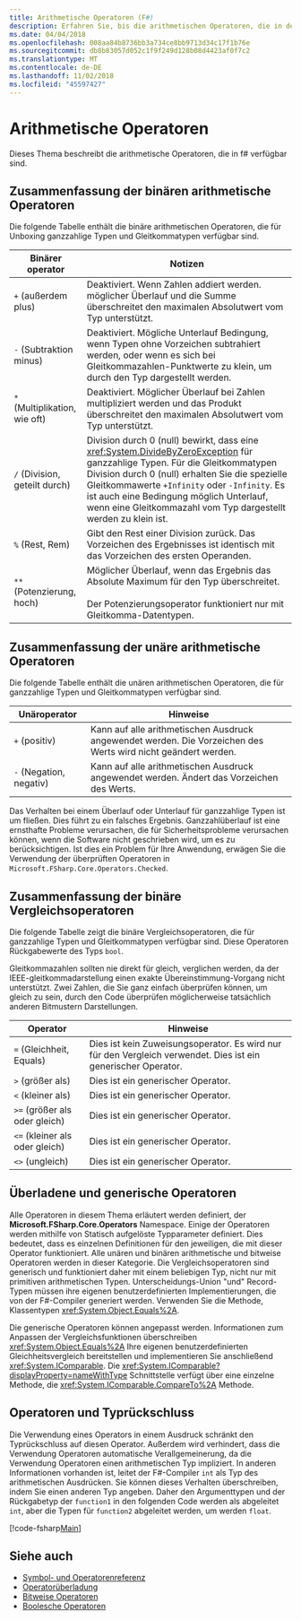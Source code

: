 ```yaml
---
title: Arithmetische Operatoren (F#)
description: Erfahren Sie, bis die arithmetischen Operatoren, die in der Programmiersprache f# verfügbar sind.
ms.date: 04/04/2018
ms.openlocfilehash: 008aa84b8736bb3a734ce8bb9713d34c17f1b76e
ms.sourcegitcommit: db8b83057d052c1f9f249d128b08d4423af0f7c2
ms.translationtype: MT
ms.contentlocale: de-DE
ms.lasthandoff: 11/02/2018
ms.locfileid: "45597427"
---
```

# <a name="arithmetic-operators"></a>Arithmetische Operatoren

Dieses Thema beschreibt die arithmetische Operatoren, die in f# verfügbar sind.

## <a name="summary-of-binary-arithmetic-operators"></a>Zusammenfassung der binären arithmetische Operatoren

Die folgende Tabelle enthält die binäre arithmetischen Operatoren, die für Unboxing ganzzahlige Typen und Gleitkommatypen verfügbar sind.

|Binärer operator|Notizen|
|---------------|-----|
|`+` (außerdem plus)|Deaktiviert. Wenn Zahlen addiert werden. möglicher Überlauf und die Summe überschreitet den maximalen Absolutwert vom Typ unterstützt.|
|`-` (Subtraktion minus)|Deaktiviert. Mögliche Unterlauf Bedingung, wenn Typen ohne Vorzeichen subtrahiert werden, oder wenn es sich bei Gleitkommazahlen-Punktwerte zu klein, um durch den Typ dargestellt werden.|
|`*` (Multiplikation, wie oft)|Deaktiviert. Möglicher Überlauf bei Zahlen multipliziert werden und das Produkt überschreitet den maximalen Absolutwert vom Typ unterstützt.|
|`/` (Division, geteilt durch)|Division durch 0 (null) bewirkt, dass eine <xref:System.DivideByZeroException> für ganzzahlige Typen. Für die Gleitkommatypen Division durch 0 (null) erhalten Sie die spezielle Gleitkommawerte `+Infinity` oder `-Infinity`. Es ist auch eine Bedingung möglich Unterlauf, wenn eine Gleitkommazahl vom Typ dargestellt werden zu klein ist.|
|`%` (Rest, Rem)|Gibt den Rest einer Division zurück. Das Vorzeichen des Ergebnisses ist identisch mit das Vorzeichen des ersten Operanden.|
|`**` (Potenzierung, hoch)|Möglicher Überlauf, wenn das Ergebnis das Absolute Maximum für den Typ überschreitet.<br /><br />Der Potenzierungsoperator funktioniert nur mit Gleitkomma-Datentypen.|

## <a name="summary-of-unary-arithmetic-operators"></a>Zusammenfassung der unäre arithmetische Operatoren

Die folgende Tabelle enthält die unären arithmetischen Operatoren, die für ganzzahlige Typen und Gleitkommatypen verfügbar sind.

|Unäroperator|Hinweise|
|--------------|-----|
|`+` (positiv)|Kann auf alle arithmetischen Ausdruck angewendet werden. Die Vorzeichen des Werts wird nicht geändert werden.|
|`-` (Negation, negativ)|Kann auf alle arithmetischen Ausdruck angewendet werden. Ändert das Vorzeichen des Werts.|
Das Verhalten bei einem Überlauf oder Unterlauf für ganzzahlige Typen ist um fließen. Dies führt zu ein falsches Ergebnis. Ganzzahlüberlauf ist eine ernsthafte Probleme verursachen, die für Sicherheitsprobleme verursachen können, wenn die Software nicht geschrieben wird, um es zu berücksichtigen. Ist dies ein Problem für Ihre Anwendung, erwägen Sie die Verwendung der überprüften Operatoren in `Microsoft.FSharp.Core.Operators.Checked`.

## <a name="summary-of-binary-comparison-operators"></a>Zusammenfassung der binäre Vergleichsoperatoren

Die folgende Tabelle zeigt die binäre Vergleichsoperatoren, die für ganzzahlige Typen und Gleitkommatypen verfügbar sind. Diese Operatoren Rückgabewerte des Typs `bool`.

Gleitkommazahlen sollten nie direkt für gleich, verglichen werden, da der IEEE-gleitkommadarstellung einen exakte Übereinstimmung-Vorgang nicht unterstützt. Zwei Zahlen, die Sie ganz einfach überprüfen können, um gleich zu sein, durch den Code überprüfen möglicherweise tatsächlich anderen Bitmustern Darstellungen.

|Operator|Hinweise|
|--------|-----|
|`=` (Gleichheit, Equals)|Dies ist kein Zuweisungsoperator. Es wird nur für den Vergleich verwendet. Dies ist ein generischer Operator.|
|`>` (größer als)|Dies ist ein generischer Operator.|
|`<` (kleiner als)|Dies ist ein generischer Operator.|
|`>=` (größer als oder gleich)|Dies ist ein generischer Operator.|
|`<=` (kleiner als oder gleich)|Dies ist ein generischer Operator.|
|`<>` (ungleich)|Dies ist ein generischer Operator.|

## <a name="overloaded-and-generic-operators"></a>Überladene und generische Operatoren

Alle Operatoren in diesem Thema erläutert werden definiert, der **Microsoft.FSharp.Core.Operators** Namespace. Einige der Operatoren werden mithilfe von Statisch aufgelöste Typparameter definiert. Dies bedeutet, dass es einzelnen Definitionen für den jeweiligen, die mit dieser Operator funktioniert. Alle unären und binären arithmetische und bitweise Operatoren werden in dieser Kategorie. Die Vergleichsoperatoren sind generisch und funktioniert daher mit einem beliebigen Typ, nicht nur mit primitiven arithmetischen Typen. Unterscheidungs-Union "und" Record-Typen müssen ihre eigenen benutzerdefinierten Implementierungen, die von der F#-Compiler generiert werden. Verwenden Sie die Methode, Klassentypen <xref:System.Object.Equals%2A>.

Die generische Operatoren können angepasst werden. Informationen zum Anpassen der Vergleichsfunktionen überschreiben <xref:System.Object.Equals%2A> Ihre eigenen benutzerdefinierten Gleichheitsvergleich bereitstellen und implementieren Sie anschließend <xref:System.IComparable>. Die <xref:System.IComparable?displayProperty=nameWithType> Schnittstelle verfügt über eine einzelne Methode, die <xref:System.IComparable.CompareTo%2A> Methode.

## <a name="operators-and-type-inference"></a>Operatoren und Typrückschluss

Die Verwendung eines Operators in einem Ausdruck schränkt den Typrückschluss auf diesen Operator. Außerdem wird verhindert, dass die Verwendung Operatoren automatische Verallgemeinerung, da die Verwendung Operatoren einen arithmetischen Typ impliziert. In anderen Informationen vorhanden ist, leitet der F#-Compiler `int` als Typ des arithmetischen Ausdrücken. Sie können dieses Verhalten überschreiben, indem Sie einen anderen Typ angeben. Daher den Argumenttypen und der Rückgabetyp der `function1` in den folgenden Code werden als abgeleitet `int`, aber die Typen für `function2` abgeleitet werden, um werden `float`.

[!code-fsharp[Main](../../../../samples/snippets/fsharp/lang-ref-1/snippet3501.fs)]

## <a name="see-also"></a>Siehe auch

- [Symbol- und Operatorenreferenz](index.md)
- [Operatorüberladung](../operator-overloading.md)
- [Bitweise Operatoren](bitwise-operators.md)
- [Boolesche Operatoren](boolean-operators.md)

